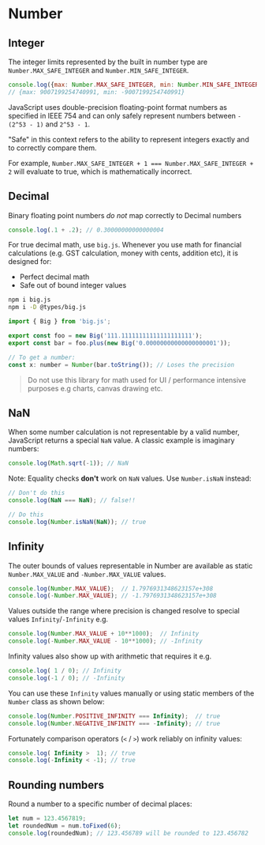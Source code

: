 # Number

## Integer

The integer limits represented by the built in number type are `Number.MAX_SAFE_INTEGER` and `Number.MIN_SAFE_INTEGER`.

```js
console.log({max: Number.MAX_SAFE_INTEGER, min: Number.MIN_SAFE_INTEGER});
// {max: 9007199254740991, min: -9007199254740991}
```

JavaScript uses double-precision floating-point format numbers as specified in IEEE 754 and can only safely represent numbers between `-(2^53 - 1)` and `2^53 - 1`.

"Safe" in this context refers to the ability to represent integers exactly and to correctly compare them.

For example, `Number.MAX_SAFE_INTEGER + 1 === Number.MAX_SAFE_INTEGER + 2` will evaluate to true, which is mathematically incorrect.


## Decimal

Binary floating point numbers *do not* map correctly to Decimal numbers

```js
console.log(.1 + .2); // 0.30000000000000004
```

For true decimal math, use `big.js`. Whenever you use math for financial calculations (e.g. GST calculation, money with cents, addition etc), it is designed for:

* Perfect decimal math
* Safe out of bound integer values

```sh npm2yarn
npm i big.js
npm i -D @types/big.js
```

```js
import { Big } from 'big.js';

export const foo = new Big('111.11111111111111111111');
export const bar = foo.plus(new Big('0.00000000000000000001'));

// To get a number:
const x: number = Number(bar.toString()); // Loses the precision
```

> Do not use this library for math used for UI / performance intensive purposes e.g charts, canvas drawing etc.


## NaN

When some number calculation is not representable by a valid number, JavaScript returns a special `NaN` value. A  classic example is imaginary numbers:

```js
console.log(Math.sqrt(-1)); // NaN
```

Note: Equality checks **don't** work on `NaN` values. Use `Number.isNaN` instead:

```js
// Don't do this
console.log(NaN === NaN); // false!!

// Do this
console.log(Number.isNaN(NaN)); // true
```


## Infinity

The outer bounds of values representable in Number are available as static `Number.MAX_VALUE` and `-Number.MAX_VALUE` values.

```js
console.log(Number.MAX_VALUE);  // 1.7976931348623157e+308
console.log(-Number.MAX_VALUE); // -1.7976931348623157e+308
```

Values outside the range where precision is changed resolve to special values `Infinity`/`-Infinity` e.g.

```js
console.log(Number.MAX_VALUE + 10**1000);  // Infinity
console.log(-Number.MAX_VALUE - 10**1000); // -Infinity
```

Infinity values also show up with arithmetic that requires it e.g.

```js
console.log( 1 / 0); // Infinity
console.log(-1 / 0); // -Infinity
```

You can use these `Infinity` values manually or using static members of the `Number` class as shown below:

```js
console.log(Number.POSITIVE_INFINITY === Infinity);  // true
console.log(Number.NEGATIVE_INFINITY === -Infinity); // true
```

Fortunately comparison operators (`<` / `>`) work reliably on infinity values:

```js
console.log( Infinity >  1); // true
console.log(-Infinity < -1); // true
```


## Rounding numbers

Round a number to a specific number of decimal places:
```js
let num = 123.4567819;
let roundedNum = num.toFixed(6);
console.log(roundedNum); // 123.456789 will be rounded to 123.456782
```
